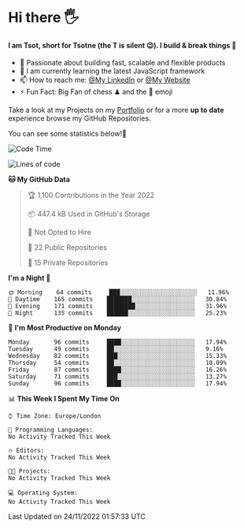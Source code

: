 # Hi there :raised_hand_with_fingers_splayed:
#### I am Tsot, short for Tsotne (the T is silent :wink:). I build & break things :space_invader:
- :telescope: Passionate about building fast, scalable and flexible products
- :seedling: I am currently learning the latest JavaScript framework 
- :mailbox: How to reach me: [@My LinkedIn](https://www.linkedin.com/in/tsotne-gvadzabia/) or [@My Website](https://tsotne.co.uk/contact)
- :zap: Fun Fact: Big Fan of chess ♟ and the 👾 emoji

Take a look at my Projects on my [Portfolio](https://tsotne.co.uk/) or for a more **up to date** experience browse my GitHub Repositories.

You can see some statistics below!:space_invader:
<!--START_SECTION:waka-->
![Code Time](http://img.shields.io/badge/Code%20Time-761%20hrs%202%20mins-blue)

![Lines of code](https://img.shields.io/badge/From%20Hello%20World%20I%27ve%20Written-651%20Thousand%20lines%20of%20code-blue)

**🐱 My GitHub Data** 

> 🏆 1,100 Contributions in the Year 2022
 > 
> 📦 447.4 kB Used in GitHub's Storage 
 > 
> 🚫 Not Opted to Hire
 > 
> 📜 22 Public Repositories 
 > 
> 🔑 15 Private Repositories  
 > 
**I'm a Night 🦉** 

```text
🌞 Morning    64 commits     ███░░░░░░░░░░░░░░░░░░░░░░   11.96% 
🌆 Daytime    165 commits    ███████░░░░░░░░░░░░░░░░░░   30.84% 
🌃 Evening    171 commits    ████████░░░░░░░░░░░░░░░░░   31.96% 
🌙 Night      135 commits    ██████░░░░░░░░░░░░░░░░░░░   25.23%

```
📅 **I'm Most Productive on Monday** 

```text
Monday       96 commits     ████░░░░░░░░░░░░░░░░░░░░░   17.94% 
Tuesday      49 commits     ██░░░░░░░░░░░░░░░░░░░░░░░   9.16% 
Wednesday    82 commits     ███░░░░░░░░░░░░░░░░░░░░░░   15.33% 
Thursday     54 commits     ██░░░░░░░░░░░░░░░░░░░░░░░   10.09% 
Friday       87 commits     ████░░░░░░░░░░░░░░░░░░░░░   16.26% 
Saturday     71 commits     ███░░░░░░░░░░░░░░░░░░░░░░   13.27% 
Sunday       96 commits     ████░░░░░░░░░░░░░░░░░░░░░   17.94%

```


📊 **This Week I Spent My Time On** 

```text
⌚︎ Time Zone: Europe/London

💬 Programming Languages: 
No Activity Tracked This Week

🔥 Editors: 
No Activity Tracked This Week

🐱‍💻 Projects: 
No Activity Tracked This Week

💻 Operating System: 
No Activity Tracked This Week

```


 Last Updated on 24/11/2022 01:57:33 UTC
<!--END_SECTION:waka-->

